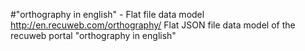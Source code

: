 #"orthography in english" - Flat file data model
http://en.recuweb.com/orthography/
Flat JSON file data model of the recuweb portal "orthography in english"

